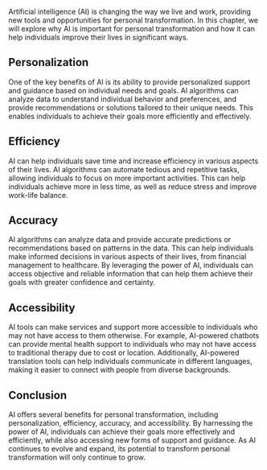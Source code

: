 
Artificial intelligence (AI) is changing the way we live and work, providing new tools and opportunities for personal transformation. In this chapter, we will explore why AI is important for personal transformation and how it can help individuals improve their lives in significant ways.

Personalization
---------------

One of the key benefits of AI is its ability to provide personalized support and guidance based on individual needs and goals. AI algorithms can analyze data to understand individual behavior and preferences, and provide recommendations or solutions tailored to their unique needs. This enables individuals to achieve their goals more efficiently and effectively.

Efficiency
----------

AI can help individuals save time and increase efficiency in various aspects of their lives. AI algorithms can automate tedious and repetitive tasks, allowing individuals to focus on more important activities. This can help individuals achieve more in less time, as well as reduce stress and improve work-life balance.

Accuracy
--------

AI algorithms can analyze data and provide accurate predictions or recommendations based on patterns in the data. This can help individuals make informed decisions in various aspects of their lives, from financial management to healthcare. By leveraging the power of AI, individuals can access objective and reliable information that can help them achieve their goals with greater confidence and certainty.

Accessibility
-------------

AI tools can make services and support more accessible to individuals who may not have access to them otherwise. For example, AI-powered chatbots can provide mental health support to individuals who may not have access to traditional therapy due to cost or location. Additionally, AI-powered translation tools can help individuals communicate in different languages, making it easier to connect with people from diverse backgrounds.

Conclusion
----------

AI offers several benefits for personal transformation, including personalization, efficiency, accuracy, and accessibility. By harnessing the power of AI, individuals can achieve their goals more effectively and efficiently, while also accessing new forms of support and guidance. As AI continues to evolve and expand, its potential to transform personal transformation will only continue to grow.
